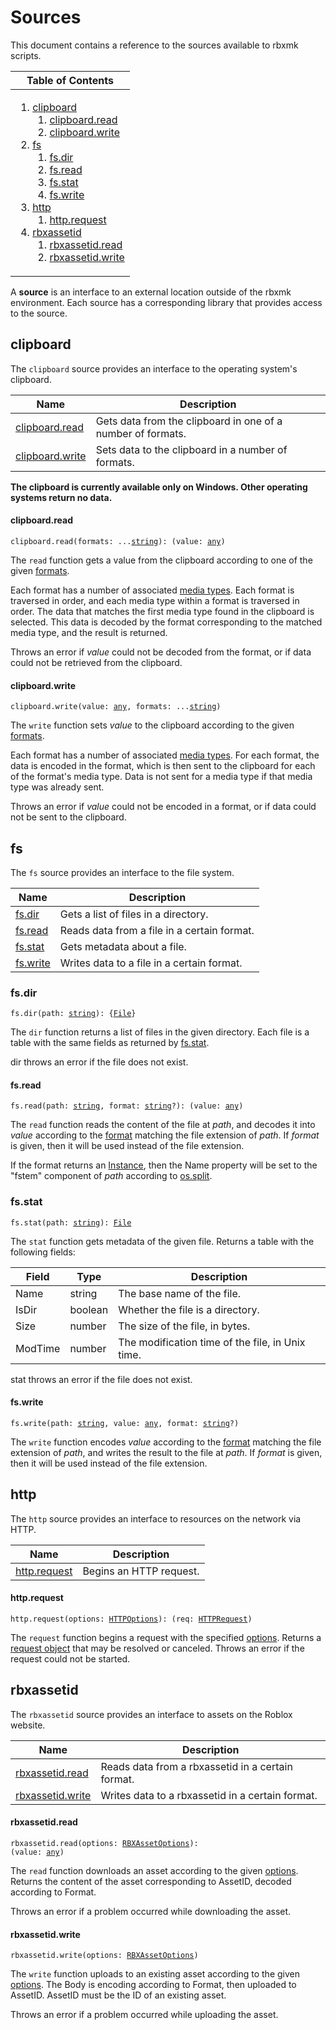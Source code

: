# Sources
This document contains a reference to the sources available to rbxmk scripts.

<table>
<thead><tr><th>Table of Contents</th></tr></thead>
<tbody><tr><td>

1. [clipboard][clipboard]
	1. [clipboard.read][clipboard.read]
	2. [clipboard.write][clipboard.write]
2. [fs][fs]
	1. [fs.dir][fs.dir]
	2. [fs.read][fs.read]
	3. [fs.stat][fs.stat]
	4. [fs.write][fs.write]
3. [http][http]
	1. [http.request][http.request]
4. [rbxassetid][rbxassetid]
	1. [rbxassetid.read][rbxassetid.read]
	2. [rbxassetid.write][rbxassetid.write]

</td></tr></tbody>
</table>

A **source** is an interface to an external location outside of the rbxmk
environment. Each source has a corresponding library that provides access to the
source.

## clipboard
[clipboard]: #user-content-clipboard

The `clipboard` source provides an interface to the operating system's
clipboard.

Name                               | Description
-----------------------------------|------------
[clipboard.read][clipboard.read]   | Gets data from the clipboard in one of a number of formats.
[clipboard.write][clipboard.write] | Sets data to the clipboard in a number of formats.

**The clipboard is currently available only on Windows. Other operating systems
return no data.**

#### clipboard.read
[clipboard.read]: #user-content-clipboardread
<code>clipboard.read(formats: ...[string](##)): (value: [any](##))</code>

The `read` function gets a value from the clipboard according to one of the
given [formats](formats.md).

Each format has a number of associated [media
types](https://en.wikipedia.org/wiki/Media_type). Each format is traversed in
order, and each media type within a format is traversed in order. The data that
matches the first media type found in the clipboard is selected. This data is
decoded by the format corresponding to the matched media type, and the result is
returned.

Throws an error if *value* could not be decoded from the format, or if data
could not be retrieved from the clipboard.

#### clipboard.write
[clipboard.write]: #user-content-clipboardwrite
<code>clipboard.write(value: [any](##), formats: ...[string](##))</code>

The `write` function sets *value* to the clipboard according to the given
[formats](formats.md).

Each format has a number of associated [media
types](https://en.wikipedia.org/wiki/Media_type). For each format, the data is
encoded in the format, which is then sent to the clipboard for each of the
format's media type. Data is not sent for a media type if that media type was
already sent.

Throws an error if *value* could not be encoded in a format, or if data could
not be sent to the clipboard.

## fs
[fs]: #user-content-fs

The `fs` source provides an interface to the file system.

Name                 | Description
---------------------|------------
[fs.dir][fs.dir]     | Gets a list of files in a directory.
[fs.read][fs.read]   | Reads data from a file in a certain format.
[fs.stat][fs.stat]   | Gets metadata about a file.
[fs.write][fs.write] | Writes data to a file in a certain format.

### fs.dir
[fs.dir]: #user-content-fsdir
<code>fs.dir(path: [string](##)): {[File](##)}</code>

The `dir` function returns a list of files in the given directory. Each file is
a table with the same fields as returned by [fs.stat][fs.stat].

dir throws an error if the file does not exist.

#### fs.read
[fs.read]: #user-content-fsread
<code>fs.read(path: [string](##), format: [string](##)?): (value: [any](##))</code>

The `read` function reads the content of the file at *path*, and decodes it into
*value* according to the [format](formats.md) matching the file extension of
*path*. If *format* is given, then it will be used instead of the file
extension.

If the format returns an [Instance][Instance], then the Name property will be
set to the "fstem" component of *path* according to
[os.split](libraries.md#user-content-ossplit).

### fs.stat
[fs.stat]: #user-content-fsstat
<code>fs.stat(path: [string](##)): [File](##)</code>

The `stat` function gets metadata of the given file. Returns a table with the
following fields:

Field   | Type    | Description
--------|---------|------------
Name    | string  | The base name of the file.
IsDir   | boolean | Whether the file is a directory.
Size    | number  | The size of the file, in bytes.
ModTime | number  | The modification time of the file, in Unix time.

stat throws an error if the file does not exist.

#### fs.write
[fs.write]: #user-content-fswrite
<code>fs.write(path: [string](##), value: [any](##), format: [string](##)?)</code>

The `write` function encodes *value* according to the [format](formats.md)
matching the file extension of *path*, and writes the result to the file at
*path*. If *format* is given, then it will be used instead of the file
extension.

## http
[http]: #user-content-http

The `http` source provides an interface to resources on the network via HTTP.

Name                         | Description
-----------------------------|------------
[http.request][http.request] | Begins an HTTP request.

#### http.request
[http.request]: #user-content-httprequest
<code>http.request(options: [HTTPOptions][HTTPOptions]): (req: [HTTPRequest][HTTPRequest])</code>

The `request` function begins a request with the specified
[options][HTTPOptions]. Returns a [request object][HTTPRequest] that may be
resolved or canceled. Throws an error if the request could not be started.

## rbxassetid
[rbxassetid]: #user-content-rbxassetid

The `rbxassetid` source provides an interface to assets on the Roblox website.

Name                                 | Description
-------------------------------------|------------
[rbxassetid.read][rbxassetid.read]   | Reads data from a rbxassetid in a certain format.
[rbxassetid.write][rbxassetid.write] | Writes data to a rbxassetid in a certain format.

#### rbxassetid.read
[rbxassetid.read]: #user-content-rbxassetidread
<code>rbxassetid.read(options: [RBXAssetOptions][RBXAssetOptions]): (value: [any](##))</code>

The `read` function downloads an asset according to the given
[options][RBXAssetOptions]. Returns the content of the asset corresponding to
AssetID, decoded according to Format.

Throws an error if a problem occurred while downloading the asset.

#### rbxassetid.write
[rbxassetid.write]: #user-content-rbxassetidwrite
<code>rbxassetid.write(options: [RBXAssetOptions][RBXAssetOptions])</code>

The `write` function uploads to an existing asset according to the given
[options][RBXAssetOptions]. The Body is encoding according to Format, then
uploaded to AssetID. AssetID must be the ID of an existing asset.

Throws an error if a problem occurred while uploading the asset.

[HTTPOptions]: types.md#user-content-httpoptions
[HTTPRequest]: types.md#user-content-httprequest
[Instance]: types.md#user-content-instance
[RBXAssetOptions]: types.md#user-content-rbxassetoptions
